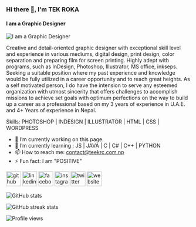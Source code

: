 ### Hi there 👋, I'm TEK ROKA
#### I am a Graphic Designer
![I am a Graphic Designer](https://pbs.twimg.com/profile_banners/1223608734942998529/1659785060/1500x500)

Creative and detail-oriented graphic designer with exceptional skill level and experience in various mediums, digital design, print design, color separation and preparing film for screen printing. Highly adept with programs, such as InDesign, Photoshop, Illustrator, MS office, inkseps. Seeking a suitable position where my past experience and knowledge would be fully utilized in a career opportunity and to reach great heights. As a self motivated person, I do have the intension to serve any esteemed organization with utmost sincerity that offers challenges to accomplish missions to achieve set goals with optimum perfections on the way to build up a career as a professional based on my 3 years of experience in U.A.E. and 4+ Years of experience in Nepal.

Skills: PHOTOSHOP | INDESIGN | ILLUSTRATOR | HTML | CSS | WORDPRESS

- 🔭 I’m currently working on this page. 
- 🌱 I’m currently learning : JS | JAVA | C | C# | C++ | PYTHON 
- 📫 How to reach me: contact@teekrc.com.np 
- ⚡ Fun fact: I am "POSITIVE" 


[<img src='https://cdn.jsdelivr.net/npm/simple-icons@3.0.1/icons/github.svg' alt='github' height='40'>](https://github.com/tekroka)  [<img src='https://cdn.jsdelivr.net/npm/simple-icons@3.0.1/icons/linkedin.svg' alt='linkedin' height='40'>](https://www.linkedin.com/in/tekroka/)  [<img src='https://cdn.jsdelivr.net/npm/simple-icons@3.0.1/icons/facebook.svg' alt='facebook' height='40'>](https://www.facebook.com/thisisteekrc)  [<img src='https://cdn.jsdelivr.net/npm/simple-icons@3.0.1/icons/instagram.svg' alt='instagram' height='40'>](https://www.instagram.com/thisisteekrc/)  [<img src='https://cdn.jsdelivr.net/npm/simple-icons@3.0.1/icons/twitter.svg' alt='twitter' height='40'>](https://twitter.com/theteekroka)  [<img src='https://cdn.jsdelivr.net/npm/simple-icons@3.0.1/icons/icloud.svg' alt='website' height='40'>](www.teekrc.com.np)  

![GitHub stats](https://github-readme-stats.vercel.app/api?username=tekroka&show_icons=true)  

![GitHub streak stats](https://streak-stats.demolab.com/?user=tekroka)  

![Profile views](https://gpvc.arturio.dev/tekroka)  
